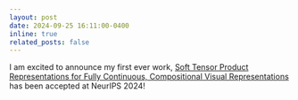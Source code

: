 ```yaml
---
layout: post
date: 2024-09-25 16:11:00-0400
inline: true
related_posts: false
---
```


I am excited to announce my first ever work, <a href="https://openreview.net/forum?id=oEVsxVdush">Soft Tensor Product Representations for Fully Continuous, Compositional Visual Representations</a> 
has been accepted at NeurIPS 2024!